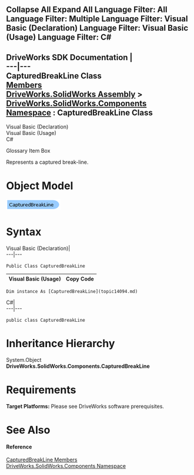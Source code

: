 Collapse All Expand All Language Filter: All  Language Filter: Multiple  Language Filter: Visual Basic (Declaration) Language Filter: Visual Basic (Usage) Language Filter: C#  
---  
DriveWorks SDK Documentation  |   
---|---  
CapturedBreakLine Class   
[Members](topic14095.md)   
[DriveWorks.SolidWorks Assembly](topic13342.md) > [DriveWorks.SolidWorks.Components Namespace](topic13925.md) : CapturedBreakLine Class  
---  
  
Visual Basic (Declaration)    
Visual Basic (Usage)    
C# 

Glossary Item Box

Represents a captured break-line. 

# Object Model

![](dotnetdiagramimages/image774.png)

# Syntax

Visual Basic (Declaration)|   
---|---  
      
    
    Public Class CapturedBreakLine   
  
Visual Basic (Usage)| Copy Code  
---|---  
      
    
    Dim instance As [CapturedBreakLine](topic14094.md)  
  
C#|   
---|---  
      
    
    public class CapturedBreakLine   
  
# Inheritance Hierarchy

System.Object  
**DriveWorks.SolidWorks.Components.CapturedBreakLine**  


# Requirements

**Target Platforms:** Please see DriveWorks software prerequisites.

# See Also

#### Reference

[CapturedBreakLine Members](topic14095.md)   
[DriveWorks.SolidWorks.Components Namespace](topic13925.md)


